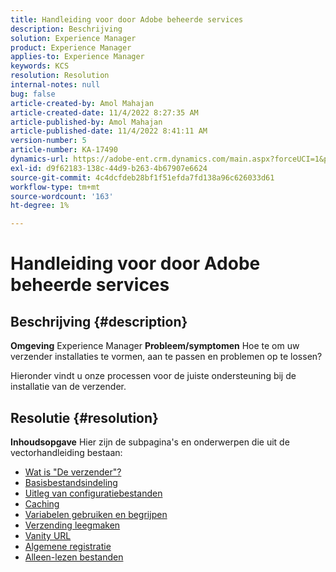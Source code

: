 ```yaml
---
title: Handleiding voor door Adobe beheerde services
description: Beschrijving
solution: Experience Manager
product: Experience Manager
applies-to: Experience Manager
keywords: KCS
resolution: Resolution
internal-notes: null
bug: false
article-created-by: Amol Mahajan
article-created-date: 11/4/2022 8:27:35 AM
article-published-by: Amol Mahajan
article-published-date: 11/4/2022 8:41:11 AM
version-number: 5
article-number: KA-17490
dynamics-url: https://adobe-ent.crm.dynamics.com/main.aspx?forceUCI=1&pagetype=entityrecord&etn=knowledgearticle&id=aa983485-1a5c-ed11-9561-6045bd006704
exl-id: d9f62183-138c-44d9-b263-4b67907e6624
source-git-commit: 4c4dcfdeb28bf1f51efda7fd138a96c626033d61
workflow-type: tm+mt
source-wordcount: '163'
ht-degree: 1%

---
```


# Handleiding voor door Adobe beheerde services

## Beschrijving {#description}

<b>Omgeving</b>
Experience Manager
<b>Probleem/symptomen</b>
Hoe te om uw verzender installaties te vormen, aan te passen en problemen op te lossen?

Hieronder vindt u onze processen voor de juiste ondersteuning bij de installatie van de verzender.


## Resolutie {#resolution}

<b>Inhoudsopgave</b>
Hier zijn de subpagina&#39;s en onderwerpen die uit de vectorhandleiding bestaan:

- [Wat is &quot;De verzender&quot;?](https://experienceleague.adobe.com/docs/experience-cloud-kcs/kbarticles/KA-17911.html%3Flang%3Den)
- [Basisbestandsindeling](https://experienceleague.adobe.com/docs/experience-cloud-kcs/kbarticles/KA-17502.html%3Flang%3Den)
- [Uitleg van configuratiebestanden](https://experienceleague.adobe.com/docs/experience-cloud-kcs/kbarticles/KA-17477.html%3Flang%3Den)
- [Caching](https://experienceleague.adobe.com/docs/experience-cloud-kcs/kbarticles/KA-17912.html%3Flang%3Den)
- [Variabelen gebruiken en begrijpen](https://experienceleague.adobe.com/docs/experience-cloud-kcs/kbarticles/KA-17487.html%3Flang%3Den)
- [Verzending leegmaken](https://experienceleague.adobe.com/docs/experience-cloud-kcs/kbarticles/KA-17493.html%3Flang%3Den)
- [Vanity URL](https://experienceleague.adobe.com/docs/experience-cloud-kcs/kbarticles/KA-17463.html%3Flang%3Den)
- [Algemene registratie](https://experienceleague.adobe.com/docs/experience-cloud-kcs/kbarticles/KA-17914.html%3Flang%3Den)
- [Alleen-lezen bestanden](https://experienceleague.adobe.com/docs/experience-cloud-kcs/kbarticles/KA-17483.html%3Flang%3Den)

